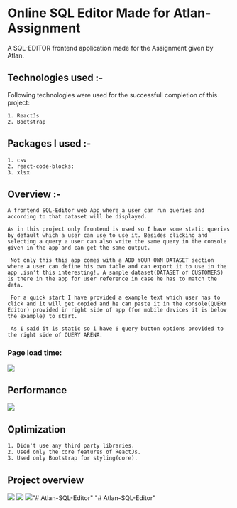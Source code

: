# Online SQL Editor Made for Atlan-Assignment

A SQL-EDITOR frontend application made for the Assignment given by Atlan. 

## Technologies used :-

Following technologies were used for the successfull completion of this project:

    1. ReactJs
    2. Bootstrap

## Packages I used :-

    1. csv
    2. react-code-blocks:
    3. xlsx

## Overview :-

    A frontend SQL-Editor web App where a user can run queries and according to that dataset will be displayed. 
    
    As in this project only frontend is used so I have some static queries by default which a user can use to use it. Besides clicking and selecting a query a user can also write the same query in the console given in the app and can get the same output.
    
     Not only this this app comes with a ADD YOUR OWN DATASET section where a user can define his own table and can export it to use in the app ,isn't this interesting!. A sample dataset(DATASET of CUSTOMERS) is there in the app for user reference in case he has to match the data.

     For a quick start I have provided a example text which user has to click and it will get copied and he can paste it in the console(QUERY Editor) provided in right side of app (for mobile devices it is below the example) to start.

     As I said it is static so i have 6 query button options provided to the right side of QUERY ARENA.  

### Page load time: 

<img src="https://imgur.com/HKAY5BN.png">


## Performance

<img src="https://imgur.com/43AYrhu.png"/>

## Optimization

    1. Didn't use any third party libraries.
    2. Used only the core features of ReactJs.
    3. Used only Bootstrap for styling(core).

## Project overview

<img src="https://i.imgur.com/3tUljH9.png">
<img src="https://i.imgur.com/DjrbNVr.png">
<img src="https://i.imgur.com/kB9sr4t.png">"# Atlan-SQL-Editor" 
"# Atlan-SQL-Editor" 

